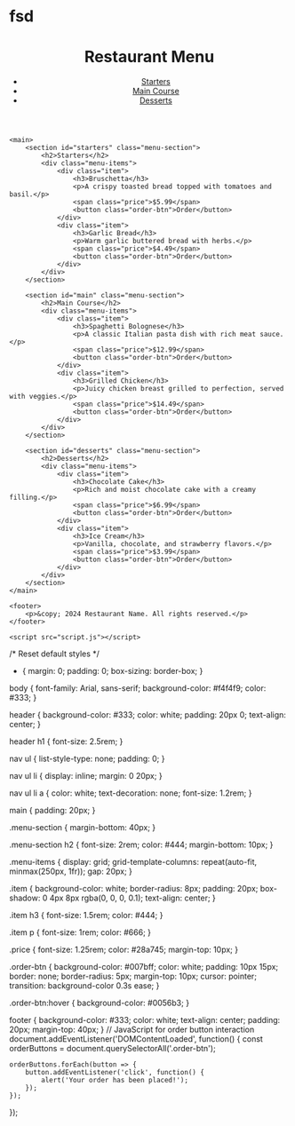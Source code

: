 # fsd
<!DOCTYPE html>
<html lang="en">
<head>
    <meta charset="UTF-8">
    <meta name="viewport" content="width=device-width, initial-scale=1.0">
    <title>Restaurant Menu</title>
    <link rel="stylesheet" href="styles.css">
</head>
<body>
    <header>
        <div class="container">
            <h1>Restaurant Menu</h1>
            <nav>
                <ul>
                    <li><a href="#starters">Starters</a></li>
                    <li><a href="#main">Main Course</a></li>
                    <li><a href="#desserts">Desserts</a></li>
                </ul>
            </nav>
        </div>
    </header>

    <main>
        <section id="starters" class="menu-section">
            <h2>Starters</h2>
            <div class="menu-items">
                <div class="item">
                    <h3>Bruschetta</h3>
                    <p>A crispy toasted bread topped with tomatoes and basil.</p>
                    <span class="price">$5.99</span>
                    <button class="order-btn">Order</button>
                </div>
                <div class="item">
                    <h3>Garlic Bread</h3>
                    <p>Warm garlic buttered bread with herbs.</p>
                    <span class="price">$4.49</span>
                    <button class="order-btn">Order</button>
                </div>
            </div>
        </section>

        <section id="main" class="menu-section">
            <h2>Main Course</h2>
            <div class="menu-items">
                <div class="item">
                    <h3>Spaghetti Bolognese</h3>
                    <p>A classic Italian pasta dish with rich meat sauce.</p>
                    <span class="price">$12.99</span>
                    <button class="order-btn">Order</button>
                </div>
                <div class="item">
                    <h3>Grilled Chicken</h3>
                    <p>Juicy chicken breast grilled to perfection, served with veggies.</p>
                    <span class="price">$14.49</span>
                    <button class="order-btn">Order</button>
                </div>
            </div>
        </section>

        <section id="desserts" class="menu-section">
            <h2>Desserts</h2>
            <div class="menu-items">
                <div class="item">
                    <h3>Chocolate Cake</h3>
                    <p>Rich and moist chocolate cake with a creamy filling.</p>
                    <span class="price">$6.99</span>
                    <button class="order-btn">Order</button>
                </div>
                <div class="item">
                    <h3>Ice Cream</h3>
                    <p>Vanilla, chocolate, and strawberry flavors.</p>
                    <span class="price">$3.99</span>
                    <button class="order-btn">Order</button>
                </div>
            </div>
        </section>
    </main>

    <footer>
        <p>&copy; 2024 Restaurant Name. All rights reserved.</p>
    </footer>

    <script src="script.js"></script>
</body>
</html>

/* Reset default styles */
* {
    margin: 0;
    padding: 0;
    box-sizing: border-box;
}

body {
    font-family: Arial, sans-serif;
    background-color: #f4f4f9;
    color: #333;
}

header {
    background-color: #333;
    color: white;
    padding: 20px 0;
    text-align: center;
}

header h1 {
    font-size: 2.5rem;
}

nav ul {
    list-style-type: none;
    padding: 0;
}

nav ul li {
    display: inline;
    margin: 0 20px;
}

nav ul li a {
    color: white;
    text-decoration: none;
    font-size: 1.2rem;
}

main {
    padding: 20px;
}

.menu-section {
    margin-bottom: 40px;
}

.menu-section h2 {
    font-size: 2rem;
    color: #444;
    margin-bottom: 10px;
}

.menu-items {
    display: grid;
    grid-template-columns: repeat(auto-fit, minmax(250px, 1fr));
    gap: 20px;
}

.item {
    background-color: white;
    border-radius: 8px;
    padding: 20px;
    box-shadow: 0 4px 8px rgba(0, 0, 0, 0.1);
    text-align: center;
}

.item h3 {
    font-size: 1.5rem;
    color: #444;
}

.item p {
    font-size: 1rem;
    color: #666;
}

.price {
    font-size: 1.25rem;
    color: #28a745;
    margin-top: 10px;
}

.order-btn {
    background-color: #007bff;
    color: white;
    padding: 10px 15px;
    border: none;
    border-radius: 5px;
    margin-top: 10px;
    cursor: pointer;
    transition: background-color 0.3s ease;
}

.order-btn:hover {
    background-color: #0056b3;
}

footer {
    background-color: #333;
    color: white;
    text-align: center;
    padding: 20px;
    margin-top: 40px;
}
// JavaScript for order button interaction
document.addEventListener('DOMContentLoaded', function() {
    const orderButtons = document.querySelectorAll('.order-btn');

    orderButtons.forEach(button => {
        button.addEventListener('click', function() {
            alert('Your order has been placed!');
        });
    });
});

